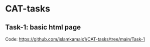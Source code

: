 # CAT-tasks

## Task-1: basic html page
Code: https://github.com/islamkamalx1/CAT-tasks/tree/main/Task-1
